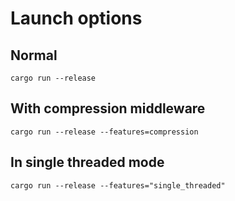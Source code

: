 # Launch options

## Normal
`cargo run --release`

## With compression middleware
`cargo run --release --features=compression`

## In single threaded mode
`cargo run --release --features="single_threaded"`
